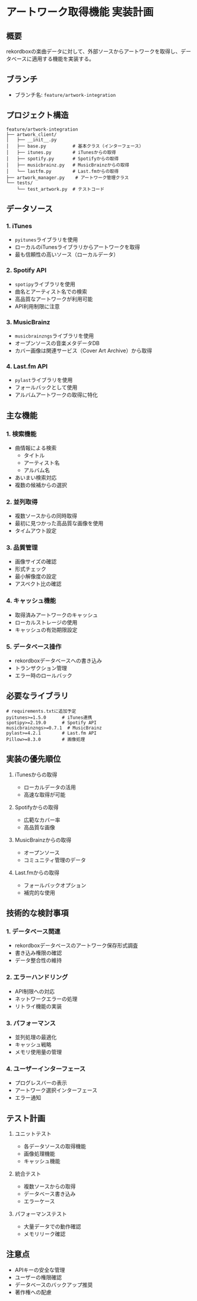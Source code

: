# アートワーク取得機能 実装計画

## 概要
rekordboxの楽曲データに対して、外部ソースからアートワークを取得し、データベースに適用する機能を実装する。

## ブランチ
- ブランチ名: `feature/artwork-integration`

## プロジェクト構造
```
feature/artwork-integration
├── artwork_client/
│   ├── __init__.py
│   ├── base.py          # 基本クラス（インターフェース）
│   ├── itunes.py        # iTunesからの取得
│   ├── spotify.py       # Spotifyからの取得
│   ├── musicbrainz.py   # MusicBrainzからの取得
│   └── lastfm.py        # Last.fmからの取得
├── artwork_manager.py    # アートワーク管理クラス
└── tests/
    └── test_artwork.py  # テストコード
```

## データソース
### 1. iTunes
- `pyitunes`ライブラリを使用
- ローカルのiTunesライブラリからアートワークを取得
- 最も信頼性の高いソース（ローカルデータ）

### 2. Spotify API
- `spotipy`ライブラリを使用
- 曲名とアーティスト名での検索
- 高品質なアートワークが利用可能
- API利用制限に注意

### 3. MusicBrainz
- `musicbrainzngs`ライブラリを使用
- オープンソースの音楽メタデータDB
- カバー画像は関連サービス（Cover Art Archive）から取得

### 4. Last.fm API
- `pylast`ライブラリを使用
- フォールバックとして使用
- アルバムアートワークの取得に特化

## 主な機能
### 1. 検索機能
- 曲情報による検索
  - タイトル
  - アーティスト名
  - アルバム名
- あいまい検索対応
- 複数の候補からの選択

### 2. 並列取得
- 複数ソースからの同時取得
- 最初に見つかった高品質な画像を使用
- タイムアウト設定

### 3. 品質管理
- 画像サイズの確認
- 形式チェック
- 最小解像度の設定
- アスペクト比の確認

### 4. キャッシュ機能
- 取得済みアートワークのキャッシュ
- ローカルストレージの使用
- キャッシュの有効期限設定

### 5. データベース操作
- rekordboxデータベースへの書き込み
- トランザクション管理
- エラー時のロールバック

## 必要なライブラリ
```
# requirements.txtに追加予定
pyitunes>=1.5.0      # iTunes連携
spotipy>=2.19.0      # Spotify API
musicbrainzngs>=0.7.1  # MusicBrainz
pylast>=4.2.1        # Last.fm API
Pillow>=8.3.0        # 画像処理
```

## 実装の優先順位
1. iTunesからの取得
   - ローカルデータの活用
   - 高速な取得が可能

2. Spotifyからの取得
   - 広範なカバー率
   - 高品質な画像

3. MusicBrainzからの取得
   - オープンソース
   - コミュニティ管理のデータ

4. Last.fmからの取得
   - フォールバックオプション
   - 補完的な使用

## 技術的な検討事項
### 1. データベース関連
- rekordboxデータベースのアートワーク保存形式調査
- 書き込み権限の確認
- データ整合性の維持

### 2. エラーハンドリング
- API制限への対応
- ネットワークエラーの処理
- リトライ機能の実装

### 3. パフォーマンス
- 並列処理の最適化
- キャッシュ戦略
- メモリ使用量の管理

### 4. ユーザーインターフェース
- プログレスバーの表示
- アートワーク選択インターフェース
- エラー通知

## テスト計画
1. ユニットテスト
   - 各データソースの取得機能
   - 画像処理機能
   - キャッシュ機能

2. 統合テスト
   - 複数ソースからの取得
   - データベース書き込み
   - エラーケース

3. パフォーマンステスト
   - 大量データでの動作確認
   - メモリリーク確認

## 注意点
- APIキーの安全な管理
- ユーザーの権限確認
- データベースのバックアップ推奨
- 著作権への配慮 